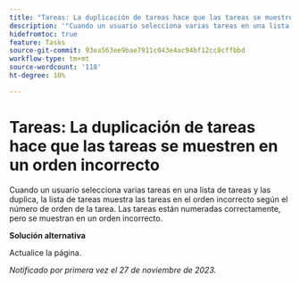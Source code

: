 ```yaml
---
title: "Tareas: La duplicación de tareas hace que las tareas se muestren en un orden incorrecto"
description: '"Cuando un usuario selecciona varias tareas en una lista de tareas y las duplica, la lista de tareas muestra las tareas en un orden incorrecto según el número de orden de la tarea. Las tareas están numeradas correctamente, pero se muestran en un orden incorrecto. Hay una solución disponible”.'
hidefromtoc: true
feature: Tasks
source-git-commit: 93ea563ee9bae7911c043e4ac94bf12cc8cffbbd
workflow-type: tm+mt
source-wordcount: '118'
ht-degree: 10%

---
```



# Tareas: La duplicación de tareas hace que las tareas se muestren en un orden incorrecto

Cuando un usuario selecciona varias tareas en una lista de tareas y las duplica, la lista de tareas muestra las tareas en el orden incorrecto según el número de orden de la tarea. Las tareas están numeradas correctamente, pero se muestran en un orden incorrecto.

**Solución alternativa**

Actualice la página.

_Notificado por primera vez el 27 de noviembre de 2023._
